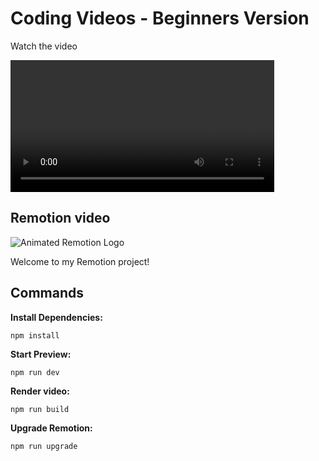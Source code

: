 # Coding Videos - Beginners Version

Watch the video

<video src='https://raw.githubusercontent.com/burgil/coding-videos-beginners/refs/heads/main/HelloWorld.mp4' width='422'></video>

## Remotion video

![Animated Remotion Logo](https://github.com/remotion-dev/logo/raw/main/animated-logo-banner-light.gif)

Welcome to my Remotion project!

## Commands

**Install Dependencies:**

```console
npm install
```

**Start Preview:**

```console
npm run dev
```

**Render video:**

```console
npm run build
```

**Upgrade Remotion:**

```console
npm run upgrade
```
